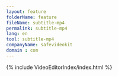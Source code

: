 ```yaml
---
layout: feature
folderName: feature
fileName: subtitle-mp4
permalink: subtitle-mp4
lang: en
tool: subtitle-mp4
companyName: safevideokit
domain : com
---
```


{% include VideoEditorIndex/index.html %}

   